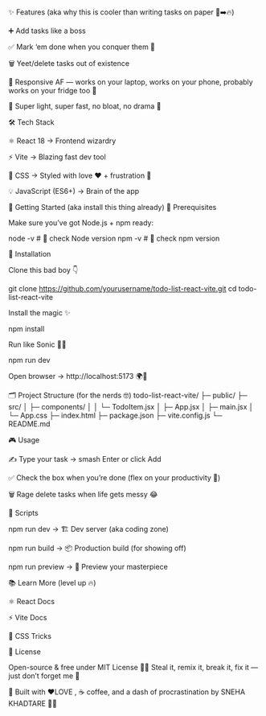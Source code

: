 ✨ Features (aka why this is cooler than writing tasks on paper 📝➡️🔥)

➕ Add tasks like a boss

✅ Mark ‘em done when you conquer them 💪

🗑️ Yeet/delete tasks out of existence

📱 Responsive AF — works on your laptop, works on your phone, probably works on your fridge too 🤖

🎯 Super light, super fast, no bloat, no drama 🚀

🛠️ Tech Stack

⚛️ React 18 → Frontend wizardry

⚡ Vite → Blazing fast dev tool

🎨 CSS → Styled with love ❤️ + frustration 💢

💡 JavaScript (ES6+) → Brain of the app

🏁 Getting Started (aka install this thing already)
🔑 Prerequisites

Make sure you’ve got Node.js + npm ready:

node -v  # 👀 check Node version
npm -v   # 👀 check npm version

🚀 Installation

Clone this bad boy 👇

git clone https://github.com/yourusername/todo-list-react-vite.git
cd todo-list-react-vite


Install the magic ✨

npm install


Run like Sonic 🏃💨

npm run dev


Open browser → http://localhost:5173
 🌍🎉

🗂️ Project Structure (for the nerds 🤓)
todo-list-react-vite/
├─ public/
├─ src/
│  ├─ components/
│  │  └─ TodoItem.jsx
│  ├─ App.jsx
│  ├─ main.jsx
│  └─ App.css
├─ index.html
├─ package.json
├─ vite.config.js
└─ README.md

🎮 Usage

✍️ Type your task → smash Enter or click Add

✅ Check the box when you’re done (flex on your productivity 💪)

🗑️ Rage delete tasks when life gets messy 😂

📜 Scripts

npm run dev → 🏗️ Dev server (aka coding zone)

npm run build → 📦 Production build (for showing off)

npm run preview → 👀 Preview your masterpiece

📚 Learn More (level up 🔥)

⚛️ React Docs

⚡ Vite Docs

🎨 CSS Tricks

🪪 License

Open-source & free under MIT License 👩‍⚖️
Steal it, remix it, break it, fix it — just don’t forget me 🥲

💖 Built with ❤️LOVE , ☕ coffee, and a dash of procrastination by SNEHA KHADTARE 🙌😂